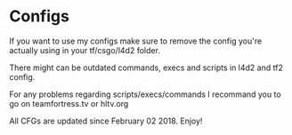 # Configs 

If you want to use my configs make sure to remove the config you're actually using in your tf/csgo/l4d2 folder.

There might can be outdated commands, execs and scripts in l4d2 and tf2 config. 

For any problems regarding scripts/execs/commands I recommand you to go on teamfortress.tv or hltv.org 

All CFGs are updated since February 02 2018. Enjoy!
